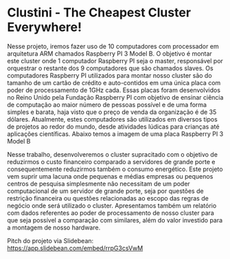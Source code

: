 # Clustini - The Cheapest Cluster Everywhere!

Nesse projeto, iremos fazer uso de 10 computadores com processador em arquitetura ARM chamados Raspberry PI 3 Model B. O objetivo é montar este cluster onde 1 computador Raspberry PI seja o master, responsável por orquestrar o restante dos 9 computadores que são chamados slaves. Os computadores Raspberry PI utilizados para montar nosso cluster são do tamanho de um cartão de crédito e auto-contidos em uma única placa com poder de processamento de 1GHz cada. Essas placas foram desenvolvidos no Reino Unido pela Fundação Raspberry PI com objetivo de ensinar ciência de computação ao maior número de pessoas possível e de uma forma simples e barata, haja visto que o preço de venda da organização é de 35 dólares. Atualmente, estes computadores são utilizados em diversos tipos de projetos ao redor do mundo, desde atividades lúdicas para crianças até aplicações científicas. Abaixo temos a imagem de uma placa Raspberry PI 3 Model B

Nesse trabalho, desenvolveremos o cluster supracitado com o objetivo de reduzirmos o custo financeiro comparado  a servidores de grande porte e consequentemente reduzirmos também o consumo energético. Este projeto vem suprir uma lacuna onde pequenas e médias empresas ou pequenos centros de pesquisa simplesmente não necessitam de um poder computacional de um servidor de grande porte, seja por questões de restrição financeira ou questões relacionadas ao escopo das regras de negócio onde será utilizado o cluster.
Apresentamos também um relatório com dados referentes ao poder de processamento de nosso cluster para que seja possível a comparação com similares, além do valor investido para a montagem de nosso hardware.


Pitch do projeto via Slidebean: https://app.slidebean.com/embed/rrpG3csVwM
